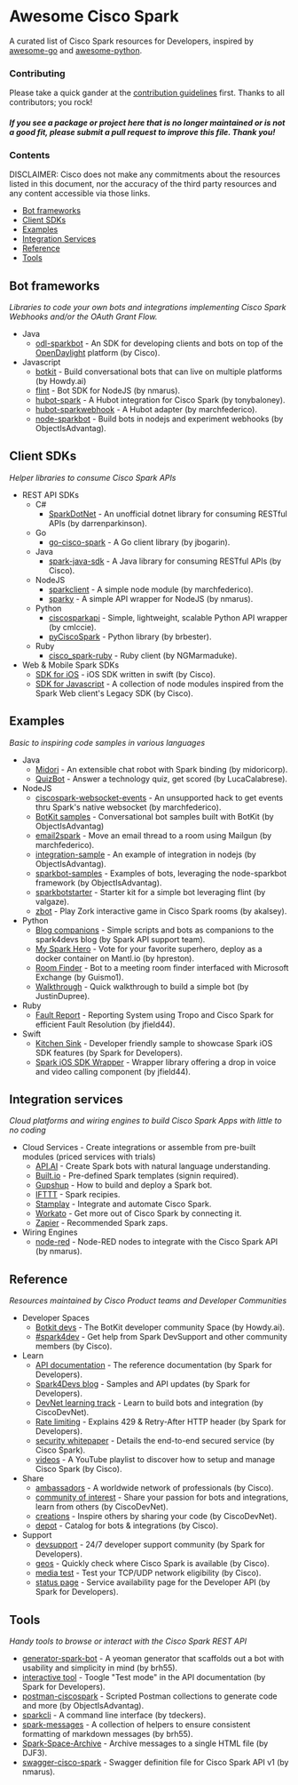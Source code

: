 # Awesome Cisco Spark

A curated list of Cisco Spark resources for Developers, inspired by [awesome-go](https://github.com/avelino/awesome-go) and [awesome-python](https://github.com/vinta/awesome-python).


### Contributing

Please take a quick gander at the [contribution guidelines](https://github.com/CiscoDevNet/awesome-ciscospark/blob/master/CONTRIBUTING.md) first. Thanks to all contributors; you rock!

#### *If you see a package or project here that is no longer maintained or is not a good fit, please submit a pull request to improve this file. Thank you!*


### Contents

DISCLAIMER: Cisco does not make any commitments about the resources listed in this document, nor the accuracy of the third party resources and any content accessible via those links.


- [Bot frameworks](#bot-frameworks)
- [Client SDKs](#client-sdks)
- [Examples](#examples)
- [Integration Services](#integration-services)
- [Reference](#reference)
- [Tools](#tools)


## Bot frameworks

*Libraries to code your own bots and integrations implementing Cisco Spark Webhooks and/or the OAuth Grant Flow.*

* Java
     * [odl-sparkbot](https://github.com/CiscoDevNet/odl-sparkbot) - An SDK for developing clients and bots on top of the [OpenDaylight](https://wiki.opendaylight.org/view/Main_Page) platform (by Cisco).
* Javascript
     * [botkit](https://github.com/howdyai/botkit/blob/master/docs/readme-ciscospark.md) - Build conversational bots that can live on multiple platforms (by Howdy.ai)
     * [flint](https://github.com/flint-bot/flint) - Bot SDK for NodeJS (by nmarus).
     * [hubot-spark](https://github.com/tonybaloney/hubot-spark) - A Hubot integration for Cisco Spark (by tonybaloney).
     * [hubot-sparkwebhook](https://github.com/marchfederico/hubot-sparkwebhook) - A Hubot adapter (by marchfederico).
     * [node-sparkbot](https://github.com/CiscoDevNet/node-sparkbot) - Build bots in nodejs and experiment webhooks (by ObjectIsAdvantag).


## Client SDKs

*Helper libraries to consume Cisco Spark APIs*

* REST API SDKs
    * C#
        * [SparkDotNet](https://github.com/darrenparkinson/SparkDotNet) - An unofficial dotnet library for consuming RESTful APIs (by darrenparkinson).
    * Go
        * [go-cisco-spark](https://github.com/jbogarin/go-cisco-spark) - A Go client library (by jbogarin).
    * Java
        * [spark-java-sdk](https://github.com/ciscospark/spark-java-sdk) - A Java library for consuming RESTful APIs (by Cisco).
    * NodeJS
        * [sparkclient](https://github.com/marchfederico/node-sparkclient) - A simple node module (by marchfederico).
        * [sparky](https://github.com/flint-bot/sparky) - A simple API wrapper for NodeJS (by nmarus).
    * Python
        * [ciscosparkapi](https://github.com/CiscoDevNet/ciscosparkapi) - Simple, lightweight, scalable Python API wrapper (by cmlccie).
        * [pyCiscoSpark](https://github.com/brbester/pyCiscoSpark) - Python library (by brbester).
    * Ruby
        * [cisco_spark-ruby](https://github.com/NGMarmaduke/cisco_spark-ruby) - Ruby client (by NGMarmaduke).
* Web & Mobile Spark SDKs
    * [SDK for iOS](https://github.com/ciscospark/spark-ios-sdk) - iOS SDK written in swift (by Cisco).
    * [SDK for Javascript](https://github.com/ciscospark/spark-js-sdk) - A collection of node modules inspired from the Spark Web client's Legacy SDK (by Cisco).


## Examples

*Basic to inspiring code samples in various languages*

* Java
     * [Midori](https://github.com/midoricorp/jabbot/tree/master/bindings/jabbot-spark-binding) - An extensible chat robot with Spark binding (by midoricorp).
     * [QuizBot](https://github.com/LucaCalabrese/codemotion-spark-bot) - Answer a technology quiz, get scored (by LucaCalabrese).
* NodeJS
     * [ciscospark-websocket-events](https://github.com/marchfederico/ciscospark-websocket-events) - An unsupported hack to get events thru Spark's native websocket (by marchfederico).
     * [BotKit samples](https://github.com/CiscoDevNet/botkit-ciscospark-samples) - Conversational bot samples built with BotKit (by ObjectIsAdvantag)
     * [email2spark](https://github.com/marchfederico/email2spark/blob/master/email2spark.js) - Move an email thread to a room using Mailgun (by marchfederico).
     * [integration-sample](https://github.com/CiscoDevNet/spark-integration-sample) - An example of integration in nodejs (by ObjectIsAdvantag).
     * [sparkbot-samples](https://github.com/CiscoDevNet/node-sparkbot-samples) - Examples of bots, leveraging the node-sparkbot framework (by ObjectIsAdvantag).
     * [sparkbotstarter](https://github.com/valgaze/sparkbotstarter) - Starter kit for a simple bot leveraging flint (by valgaze).
     * [zbot](https://github.com/akalsey/zbot) - Play Zork interactive game in Cisco Spark rooms (by akalsey).
* Python
     * [Blog companions](https://github.com/ciscospark/Spark-API-Demos) - Simple scripts and bots as companions to the spark4devs blog (by Spark API support team).
     * [My Spark Hero](https://github.com/hpreston/myhero_spark) - Vote for your favorite superhero, deploy as a docker container on Mantl.io (by hpreston).
     * [Room Finder](https://github.com/Guismo1/roomfinder/tree/master/roomfinder_spark) - Bot to a meeting room finder interfaced with Microsoft Exchange (by Guismo1).
     * [Walkthrough](https://developer.ciscospark.com/blog/blog-details-8110.html) - Quick walkthrough to build a simple bot (by JustinDupree).
* Ruby
     * [Fault Report](https://github.com/jfield44/TropoFaultReport) - Reporting System using Tropo and Cisco Spark for efficient Fault Resolution (by jfield44).
* Swift
     * [Kitchen Sink](https://github.com/ciscospark/spark-ios-sdk-example) - Developer friendly sample to showcase Spark iOS SDK features (by Spark for Developers).
     * [Spark iOS SDK Wrapper](https://github.com/jfield44/SparkSDKWrapper) - Wrapper library offering a drop in voice and video calling component (by jfield44).


## Integration services

*Cloud platforms and wiring engines to build Cisco Spark Apps with little to no coding*

* <a name="cis">Cloud Services</a> - Create integrations or assemble from pre-built modules (priced services with trials)
     * [API.AI](https://docs.api.ai/docs/spark-integration) - Create Spark bots with natural language understanding.
     * [Built.io](https://flow.built.io/#/library/cisco-spark/all) - Pre-defined Spark templates (signin required).
     * [Gupshup](https://www.gupshup.io/developer/docs/bot-platform/guide/build-deploy-bot-on-cisco-spark) - How to build and deploy a Spark bot.
     * [IFTTT](https://ifttt.com/cisco_spark/recipes) - Spark recipies.
     * [Stamplay](https://stamplay.com/integrations/cisco%20spark) - Integrate and automate Cisco Spark.
     * [Workato](https://www.workato.com/integrations/cisco_spark) - Get more out of Cisco Spark by connecting it.
     * [Zapier](https://zapier.com/zapbook/cisco-spark/) - Recommended Spark zaps.
* Wiring Engines
     * [node-red](https://github.com/cumberlandgroup/node-red-contrib-spark) - Node-RED nodes to integrate with the Cisco Spark API (by nmarus).


## Reference

*Resources maintained by Cisco Product teams and Developer Communities*

* Developer Spaces
    * [Botkit devs](https://eurl.io/#SyNZuomKx) - The BotKit developer community Space (by Howdy.ai).
    * [#spark4dev](https://developer.ciscospark.com/support.html) - Get help from Spark DevSupport and other community members (by Cisco).
* Learn
    * [API documentation](https://developer.ciscospark.com/quick-reference.html) - The reference documentation (by Spark for Developers).
    * [Spark4Devs blog](https://developer.ciscospark.com/blog-home.html) - Samples and API updates (by Spark for Developers).
    * [DevNet learning track](https://learninglabs.cisco.com/tracks/collab-cloud) - Learn to build bots and integration (by CiscoDevNet).
    * [Rate limiting](https://developer.ciscospark.com/blog/blog-details-8193.html) - Explains 429 & Retry-After HTTP header (by Spark for Developers). 
    * [security whitepaper](http://www.cisco.com/c/dam/en/us/solutions/collateral/collaboration/cloud-collaboration/cisco-spark-security-white-paper.pdf) - Details the end-to-end secured service (by Cisco Spark).
    * [videos](https://www.youtube.com/playlist?list=PLF2B449AC79859DC5) - A YouTube playlist to discover how to setup and manage Cisco Spark (by Cisco).
* Share
    * [ambassadors](https://ambassador.ciscospark.com/about/) - A worldwide network of professionals (by Cisco).
    * [community of interest](https://developer.cisco.com/site/spark/) - Share your passion for bots and integrations, learn from others (by CiscoDevNet).
    * [creations](https://developer.cisco.com/site/devnetcreations/) - Inspire others by sharing your code (by CiscoDevNet).
    * [depot](https://depot.ciscospark.com/) - Catalog for bots & integrations (by Cisco).
* Support
    * [devsupport](https://developer.ciscospark.com/support.html) - 24/7 developer support community (by Spark for Developers).
    * [geos](http://cs.co/geos) - Quickly check where Cisco Spark is available (by Cisco).
    * [media test](https://mediatest.ciscospark.com/) - Test your TCP/UDP network eligibility (by Cisco).
    * [status page](https://status.ciscospark.com/) - Service availability page for the Developer API (by Spark for Developers).

## Tools

*Handy tools to browse or interact with the Cisco Spark REST API*

* [generator-spark-bot](https://github.com/brh55/generator-spark-bot) - A yeoman generator that scaffolds out a bot with usability and simplicity in mind (by brh55).
* [interactive tool](https://developer.ciscospark.com/quick-reference.html) - Toogle "Test mode" in the API documentation (by Spark for Developers).
* [postman-ciscospark](https://github.com/CiscoDevNet/postman-ciscospark) - Scripted Postman collections to generate code and more (by ObjectIsAdvantag).
* [sparkcli](https://github.com/tdeckers/sparkcli) - A command line interface (by tdeckers).
* [spark-messages](https://github.com/brh55/spark-messages) - A collection of helpers to ensure consistent formatting of markdown messages (by brh55).
* [Spark-Space-Archive](https://github.com/DJF3/Spark-Space-Archive) - Archive messages to a single HTML file (by DJF3).
* [swagger-cisco-spark](https://github.com/cumberlandgroup/swagger-cisco-spark) - Swagger definition file for Cisco Spark API v1 (by nmarus).

